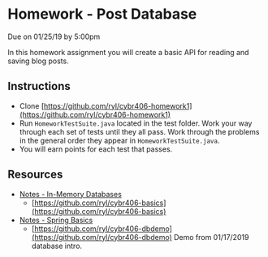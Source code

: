 # Homework - Post Database

Due on 01/25/19 by 5:00pm

In this homework assignment you will create a basic API for reading and saving
blog posts.

## Instructions

* Clone [https://github.com/ryl/cybr406-homework1](https://github.com/ryl/cybr406-homework1)
* Run `HomeworkTestSuite.java` located in the test folder. Work your way through
  each set of tests until they all pass. Work through the problems in the
  general order they appear in `HomeworkTestSuite.java`.
* You will earn points for each test that passes.

## Resources

* [Notes - In-Memory Databases](../notes/in-memory-db.md)
    * [https://github.com/ryl/cybr406-basics](https://github.com/ryl/cybr406-basics)
* [Notes - Spring Basics](../notes/spring-basics.md)
    * [https://github.com/ryl/cybr406-dbdemo](https://github.com/ryl/cybr406-dbdemo) Demo from 01/17/2019 database intro.
